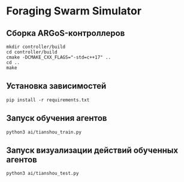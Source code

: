 # Foraging Swarm Simulator

## Сборка ARGoS-контроллеров

```
mkdir controller/build
cd controller/build
cmake -DCMAKE_CXX_FLAGS="-std=c++17" ..
cd ..
make
```

## Установка зависимостей
```
pip install -r requirements.txt
```

## Запуск обучения агентов
```
python3 ai/tianshou_train.py
```

## Запуск визуализации действий обученных агентов
```
python3 ai/tianshou_test.py
```
